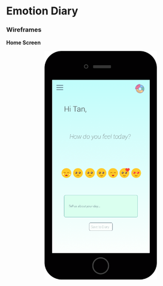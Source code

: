 # Emotion Diary

### Wireframes
**Home Screen**  

<img width="300px" style="margin-left:50%;transform:translateX(-50%)" src="images/wireframes/Home.png"/>
